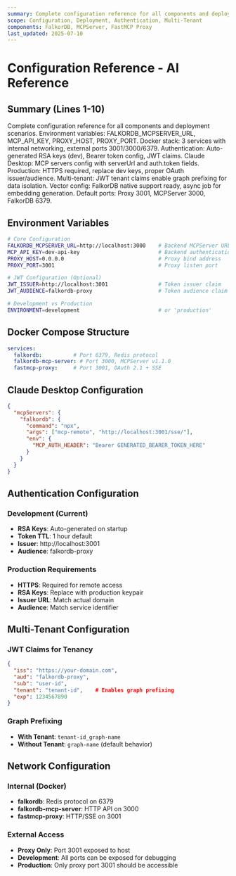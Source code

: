 ```yaml
---
summary: Complete configuration reference for all components and deployment scenarios.
scope: Configuration, Deployment, Authentication, Multi-Tenant
components: FalkorDB, MCPServer, FastMCP Proxy
last_updated: 2025-07-10
---
```


# Configuration Reference - AI Reference

## Summary (Lines 1-10)
Complete configuration reference for all components and deployment scenarios.
Environment variables: FALKORDB_MCPSERVER_URL, MCP_API_KEY, PROXY_HOST, PROXY_PORT.
Docker stack: 3 services with internal networking, external ports 3001/3000/6379.
Authentication: Auto-generated RSA keys (dev), Bearer token config, JWT claims.
Claude Desktop: MCP servers config with serverUrl and auth.token fields.
Production: HTTPS required, replace dev keys, proper OAuth issuer/audience.
Multi-tenant: JWT tenant claims enable graph prefixing for data isolation.
Vector config: FalkorDB native support ready, async job for embedding generation.
Default ports: Proxy 3001, MCPServer 3000, FalkorDB 6379.

## Environment Variables
```bash
# Core Configuration
FALKORDB_MCPSERVER_URL=http://localhost:3000    # Backend MCPServer URL
MCP_API_KEY=dev-api-key                         # Backend authentication
PROXY_HOST=0.0.0.0                              # Proxy bind address
PROXY_PORT=3001                                 # Proxy listen port

# JWT Configuration (Optional)
JWT_ISSUER=http://localhost:3001                # Token issuer claim
JWT_AUDIENCE=falkordb-proxy                     # Token audience claim

# Development vs Production
ENVIRONMENT=development                         # or 'production'
```

## Docker Compose Structure
```yaml
services:
  falkordb:          # Port 6379, Redis protocol
  falkordb-mcp-server: # Port 3000, MCPServer v1.1.0
  fastmcp-proxy:     # Port 3001, OAuth 2.1 + SSE
```

## Claude Desktop Configuration
```json
{
  "mcpServers": {
    "falkordb": {
      "command": "npx",
      "args": ["mcp-remote", "http://localhost:3001/sse/"],
      "env": {
        "MCP_AUTH_HEADER": "Bearer GENERATED_BEARER_TOKEN_HERE"
      }
    }
  }
}
```

## Authentication Configuration
### Development (Current)
- **RSA Keys**: Auto-generated on startup
- **Token TTL**: 1 hour default
- **Issuer**: http://localhost:3001
- **Audience**: falkordb-proxy

### Production Requirements
- **HTTPS**: Required for remote access
- **RSA Keys**: Replace with production keypair
- **Issuer URL**: Match actual domain
- **Audience**: Match service identifier

## Multi-Tenant Configuration
### JWT Claims for Tenancy
```json
{
  "iss": "https://your-domain.com",
  "aud": "falkordb-proxy",
  "sub": "user-id",
  "tenant": "tenant-id",    # Enables graph prefixing
  "exp": 1234567890
}
```

### Graph Prefixing
- **With Tenant**: `tenant-id_graph-name`
- **Without Tenant**: `graph-name` (default behavior)

## Network Configuration
### Internal (Docker)
- **falkordb**: Redis protocol on 6379
- **falkordb-mcp-server**: HTTP API on 3000
- **fastmcp-proxy**: HTTP/SSE on 3001

### External Access
- **Proxy Only**: Port 3001 exposed to host
- **Development**: All ports can be exposed for debugging
- **Production**: Only proxy port 3001 should be accessible
